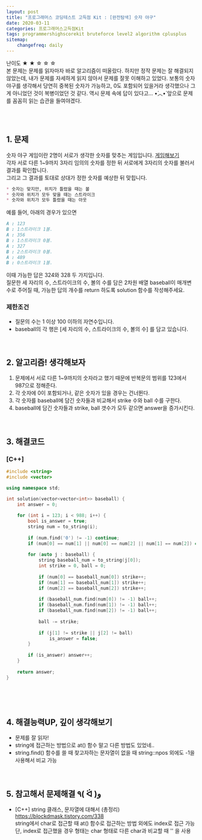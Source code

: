 ```yaml
---
layout: post
title: "프로그래머스 코딩테스트 고득점 Kit : [완전탐색] 숫자 야구"
date: 2020-03-11
categories: 프로그래머스고득점Kit
tags: programmershighscorekit bruteforce level2 algorithm cplusplus
sitemap:
    changefreq: daily
---
```


난이도 ★ ★ ☆ ☆ ☆  
본 문제는 문제를 읽자마자 바로 알고리즘이 떠올랐다. 하지만 정작 문제는 잘 해결되지 않았는데, 내가 문제를 자세하게 읽지 않아서 문제를 잘못 이해하고 있었다. 보통의 숫자야구를 생각해서 당연히 중복된 숫자가 가능하고, 0도 포함되어 있을거라 생각했으나 그게 아니었던 것이 복병이었던 것 같다. 역시 문제 속에 답이 있다고... •́︿•̀ 앞으로 문제를 꼼꼼히 읽는 습관을 들여야겠다.  
<br/>

<br/>

## 1. 문제
숫자 야구 게임이란 2명이 서로가 생각한 숫자를 맞추는 게임입니다. [게임해보기](https://scratch.mit.edu/projects/131352991/)  
각자 서로 다른 1~9까지 3자리 임의의 숫자를 정한 뒤 서로에게 3자리의 숫자를 불러서 결과를 확인합니다.  
그리고 그 결과를 토대로 상대가 정한 숫자를 예상한 뒤 맞힙니다.
```md
* 숫자는 맞지만, 위치가 틀렸을 때는 볼
* 숫자와 위치가 모두 맞을 때는 스트라이크
* 숫자와 위치가 모두 틀렸을 때는 아웃
```
예를 들어, 아래의 경우가 있으면
```md
A : 123
B : 1스트라이크 1볼.
A : 356
B : 1스트라이크 0볼.
A : 327
B : 2스트라이크 0볼.
A : 489
B : 0스트라이크 1볼.
```
이때 가능한 답은 324와 328 두 가지입니다.  
질문한 세 자리의 수, 스트라이크의 수, 볼의 수를 담은 2차원 배열 baseball이 매개변수로 주어질 때, 가능한 답의 개수를 return 하도록 solution 함수를 작성해주세요.

### 제한조건
- 질문의 수는 1 이상 100 이하의 자연수입니다.
- baseball의 각 행은 [세 자리의 수, 스트라이크의 수, 볼의 수] 를 담고 있습니다.
<br/><br/><br/>

## 2. 알고리즘! 생각해보자
1. 문제에서 서로 다른 1~9까지의 숫자라고 했기 때문에 반복문의 범위를 123에서 987으로 정해준다.  
2. 각 숫자에 0이 포함되거나, 같은 숫자가 있을 경우는 건너뛴다.  
3. 각 숫자를 baseball에 담긴 숫자들과 비교해서 strike 수와 ball 수를 구한다.  
4. baseball에 담긴 숫자들과 strike, ball 갯수가 모두 같으면 answer을 증가시킨다.  
<br/><br/>

## 3. 해결코드
### [C++]
```c++
#include <string>
#include <vector>

using namespace std;

int solution(vector<vector<int>> baseball) {
    int answer = 0;
    
    for (int i = 123; i < 988; i++) {
        bool is_answer = true;
        string num = to_string(i);
        
        if (num.find('0') != -1) continue;
        if (num[0] == num[1] || num[0] == num[2] || num[1] == num[2]) continue;
        
        for (auto j : baseball) {
            string baseball_num = to_string(j[0]);
            int strike = 0, ball = 0;
            
            if (num[0] == baseball_num[0]) strike++;
            if (num[1] == baseball_num[1]) strike++;
            if (num[2] == baseball_num[2]) strike++;
            
            if (baseball_num.find(num[0]) != -1) ball++;
            if (baseball_num.find(num[1]) != -1) ball++;
            if (baseball_num.find(num[2]) != -1) ball++;
            
            ball -= strike;
            
            if (j[1] != strike || j[2] != ball)
                is_answer = false;
        }
        
        if (is_answer) answer++;
    }
    
    return answer;
}
```
<br/><br/><br/>

## 4. 해결능력UP, 깊이 생각해보기
- 문제를 잘 읽자!
- string에 접근하는 방법으로 at() 함수 말고 다른 방법도 있었네..
- string.find() 함수를 쓸 때 찾고자하는 문자열이 없을 때 string::npos 외에도 -1을 사용해서 비교 가능
<br/><br/><br/>

## 5. 참고해서 문제해결 ٩( ᐛ )و
- [C++] string 클래스, 문자열에 대해서 (총정리) <https://blockdmask.tistory.com/338>  
string에서 char로 접근할 때 at() 함수로 접근하는 방법 외에도 index로 접근 가능  
단, index로 접근했을 경우 형태는 char 형태로 다른 char과 비교할 때 '' 을 사용
<br/><br/><br/>